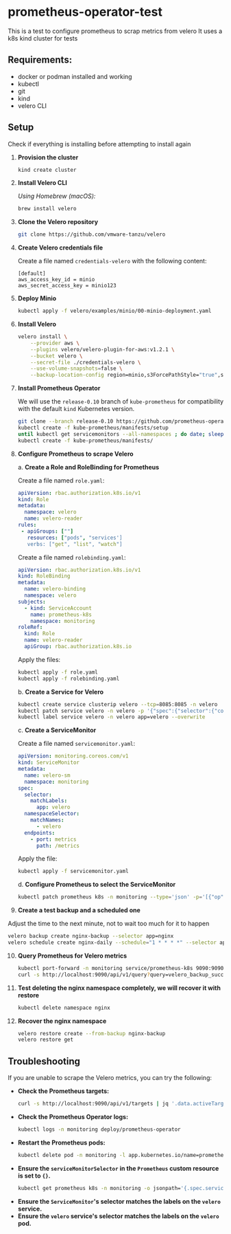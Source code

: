 # prometheus-operator-test

This is a test to configure prometheus to scrap metrics from velero
It uses a k8s kind cluster for tests

## Requirements:

- docker or podman installed and working
- kubectl
- git
- kind
- velero CLI

## Setup

Check if everything is installing before attempting to install again

1. **Provision the cluster**

   ```bash
   kind create cluster
   ```

2. **Install Velero CLI**

   _Using Homebrew (macOS):_

   ```bash
   brew install velero
   ```

3. **Clone the Velero repository**

   ```bash
   git clone https://github.com/vmware-tanzu/velero
   ```

4. **Create Velero credentials file**

   Create a file named `credentials-velero` with the following content:

   ```
   [default]
   aws_access_key_id = minio
   aws_secret_access_key = minio123
   ```

5. **Deploy Minio**

   ```bash
   kubectl apply -f velero/examples/minio/00-minio-deployment.yaml
   ```

6. **Install Velero**

   ```bash
   velero install \
       --provider aws \
       --plugins velero/velero-plugin-for-aws:v1.2.1 \
       --bucket velero \
       --secret-file ./credentials-velero \
       --use-volume-snapshots=false \
       --backup-location-config region=minio,s3ForcePathStyle="true",s3Url=http://minio.velero.svc:9000
   ```

7. **Install Prometheus Operator**

   We will use the `release-0.10` branch of `kube-prometheus` for compatibility with the default `kind` Kubernetes version.

   ```bash
   git clone --branch release-0.10 https://github.com/prometheus-operator/kube-prometheus.git
   kubectl create -f kube-prometheus/manifests/setup
   until kubectl get servicemonitors --all-namespaces ; do date; sleep 1; echo ""; done
   kubectl create -f kube-prometheus/manifests/
   ```

8. **Configure Prometheus to scrape Velero**

   a. **Create a Role and RoleBinding for Prometheus**

   Create a file named `role.yaml`:

   ```yaml
   apiVersion: rbac.authorization.k8s.io/v1
   kind: Role
   metadata:
     namespace: velero
     name: velero-reader
   rules:
    - apiGroups: [""]
      resources: ["pods", "services']
      verbs: ["get", "list", "watch"]
   ```

   Create a file named `rolebinding.yaml`:

   ```yaml
   apiVersion: rbac.authorization.k8s.io/v1
   kind: RoleBinding
   metadata:
     name: velero-binding
     namespace: velero
   subjects:
     - kind: ServiceAccount
       name: prometheus-k8s
       namespace: monitoring
   roleRef:
     kind: Role
     name: velero-reader
     apiGroup: rbac.authorization.k8s.io
   ```

   Apply the files:

   ```bash
   kubectl apply -f role.yaml
   kubectl apply -f rolebinding.yaml
   ```

   b. **Create a Service for Velero**

   ```bash
   kubectl create service clusterip velero --tcp=8085:8085 -n velero
   kubectl patch service velero -n velero -p '{"spec":{"selector":{"component": "velero"}}}'
   kubectl label service velero -n velero app=velero --overwrite
   ```

   c. **Create a ServiceMonitor**

   Create a file named `servicemonitor.yaml`:

   ```yaml
   apiVersion: monitoring.coreos.com/v1
   kind: ServiceMonitor
   metadata:
     name: velero-sm
     namespace: monitoring
   spec:
     selector:
       matchLabels:
         app: velero
     namespaceSelector:
       matchNames:
         - velero
     endpoints:
       - port: metrics
         path: /metrics
   ```

   Apply the file:

   ```bash
   kubectl apply -f servicemonitor.yaml
   ```

   d. **Configure Prometheus to select the ServiceMonitor**

   ```bash
   kubectl patch prometheus k8s -n monitoring --type='json' -p='[{"op": "add", "path": "/spec/serviceMonitorSelector", "value": {}}]'
   ```

9. **Create a test backup and a scheduled one**

Adjust the time to the next minute, not to wait too much for it to happen

```bash
velero backup create nginx-backup --selector app=nginx
velero schedule create nginx-daily --schedule="1 * * * *" --selector app=nginx

```

10. **Query Prometheus for Velero metrics**

    ```bash
    kubectl port-forward -n monitoring service/prometheus-k8s 9090:9090 &
    curl -s http://localhost:9090/api/v1/query?query=velero_backup_success_total | jq
    ```

11. **Test deleting the nginx namespace completely, we will recover it with restore**
    ```bash
    kubectl delete namespace nginx
    ```
12. **Recover the nginx namespace**

    ```bash
    velero restore create --from-backup nginx-backup
    velero restore get

    ```

## Troubleshooting

If you are unable to scrape the Velero metrics, you can try the following:

- **Check the Prometheus targets:**
  ```bash
  curl -s http://localhost:9090/api/v1/targets | jq '.data.activeTargets[] | select(.scrapePool == "service-monitor/monitoring/velero-sm/0")'
  ```
- **Check the Prometheus Operator logs:**
  ```bash
  kubectl logs -n monitoring deploy/prometheus-operator
  ```
- **Restart the Prometheus pods:**
  ```bash
  kubectl delete pod -n monitoring -l app.kubernetes.io/name=prometheus
  ```
- **Ensure the `serviceMonitorSelector` in the `Prometheus` custom resource is set to `{}`.**
  ```bash
  kubectl get prometheus k8s -n monitoring -o jsonpath='{.spec.serviceMonitorSelector}'
  ```
- **Ensure the `ServiceMonitor`'s selector matches the labels on the `velero` service.**
- **Ensure the `velero` service's selector matches the labels on the `velero` pod.**
